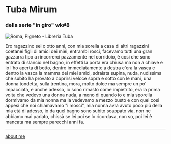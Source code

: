 # Tuba Mirum
### della serie "in giro" wk#8

![](https://live.staticflickr.com/65535/52708659208_02216b175e_c.jpg
"Roma, Pigneto - Libreria Tuba")

Ero ragazzino sei o otto anni, con mia sorella a casa di altri ragazzini coetanei figli di amici dei miei, entrambi rosci, facevamo tutti una gran gazzarra tipo a rincorrerci pazzamente nel corridoio, è così che sono entrato di slancio nel bagno, in effetti la porta era chiusa ma non a chiave e io l'ho aperta di botto, dentro immediatamente a destra c'era la vasca e dentro la vasca la mamma dei miei amici, sdraiata supina, nuda, nudissima che subito ha provato a coprirsi veloce sopra e sotto con le mani, una donna tondetta, sulla trentina, mora, molto dolce ma sempre un po' impacciata, e anche adesso, io sono rimasto come impietrito,  era la prima volta che vedevo una donna nuda, a meno di quando io e mia sporella dormivamo da mia nonna ma la vedevamo a mezzo busto e con quei cosi appesi che noi chiamavamo "i mosci", mia nonna avrà avuto poco più della mia età di adesso, io da quel bagno sono subito scappato via, non ne abbiamo mai parlato, chissà se lei poi se lo ricordava, non so, poi lei è mancata ma sempre parecchi anni fa.

---
[about me](https://about.me/cacioman)
